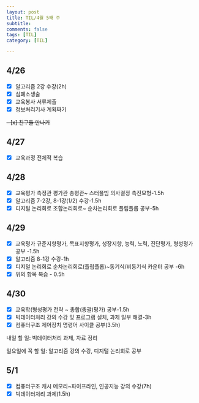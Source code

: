 ```yaml
---
layout: post
title: TIL/4월 5째 주 
subtitle: 
comments: false
tags: [TIL]
category: [TIL]

---
```

## 4/26

 - [x] 알고리즘 2강 수강(2h)
 - [x] 심폐소생술
 - [x] 교육봉사 서류제출
 - [x] 정보처리기사 계획짜기
 
 ~~- [x] 친구들 만나기~~
 
## 4/27

- [x] 교육과정 전체적 복습

## 4/28

- [x] 교육평가 측정관 평가관 총평관~ 스터플빔 의사결정 촉진모형-1.5h
- [x] 알고리즘 7-2강, 8-1강(1/2) 수강-1.5h
- [x] 디지털 논리회로 조합논리회로~ 순차논리회로 플립플롭 공부-5h

## 4/29

- [x] 교육평가 규준지향평가, 목표지향평가, 성장지향, 능력, 노력, 진단평가, 형성평가 공부 -1.5h
- [x] 알고리즘 8-1강 수강-1h
- [x] 디지털 논리회로 순차논리회로(플립플롭)~동기식/비동기식 카운터 공부 -6h
- [x] 위의 항목 복습 - 0.5h

## 4/30

 - [x] 교육학(형성평가 전략 ~ 총합(총괄)평가) 공부-1.5h
 - [x] 빅데이터처리 강의 수강 및 프로그램 설치, 과제 일부 해결-3h
 - [x] 컴퓨터구조 제어장치 명령어 사이클 공부(3.5h)

내일 할 일: 빅데이터처리 과제, 자료 정리

일요일에 꼭 할 일: 알고리즘 강의 수강, 디지털 논리회로 공부

## 5/1

 - [x] 컴퓨터구조 캐시 메모리~파이프라인, 인공지능 강의 수강(7h)
 - [x] 빅데이터처리 과제(1.5h)
